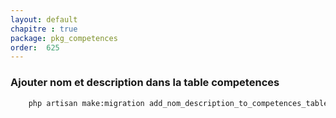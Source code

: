 ```yaml
---
layout: default
chapitre : true
package: pkg_competences
order:  625
---
```


### Ajouter nom et description dans la table competences

````bash
    php artisan make:migration add_nom_description_to_competences_table --table=competences
````